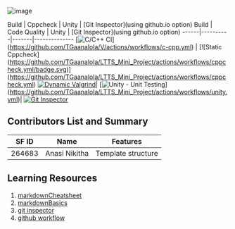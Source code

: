 
![image](https://user-images.githubusercontent.com/81503646/114870999-712a5180-9e16-11eb-811c-99421ba76fcb.png)

Build | Cppcheck | Unity | [Git Inspector](using github.io option)
Build | Code Quality | Unity | [Git Inspector](using github.io option)
------|----------|-------|--------------
[![C/C++ CI](https://github.com/TGaanalola/LTTS_Mini_Project/actions/workflows/c-cpp.yml/badge.svg)]
(https://github.com/TGaanalola/V/actions/workflows/c-cpp.yml) | [![Static Cppcheck]
(https://github.com/TGaanalola/LTTS_Mini_Project/actions/workflows/cppcheck.yml/badge.svg)]
(https://github.com/TGaanalola/LTTS_Mini_Project/actions/workflows/cppcheck.yml) [![Dynamic Valgrind](https://github.com/TGaanalola/LTTS_Mini_Project/actions/workflows/CodeQuality_Dynamic.yml/badge.svg)](https://github.com/TGaanalola/LTTS_Mini_Project/actions/workflows/CodeQuality_Dynamic.yml)| [![Unity - Unit Testing](https://github.com/TGaanalola/LTTS_Mini_Project/actions/workflows/unity.yml/badge.svg)]
(https://github.com/TGaanalola/LTTS_Mini_Project/actions/workflows/unity.yml)| [![Git Inspector](https://github.com/TGaanalola/LTTS_Mini_Project/actions/workflows/gitinspector.yml/badge.svg)](https://github.com/TGaanalola/LTTS_Mini_Project/actions/workflows/gitinspector.yml)




## Contributors List and Summary

SF ID |  Name   |    Features    | 
-------|---------|----------------|
264683 | Anasi Nikitha  | Template structure  |          


## Learning Resources
1. [markdownCheatsheet](https://github.com/adam-p/markdown-here/wiki/Markdown-Cheatsheet)
2. [markdownBasics](https://guides.github.com/features/mastering-markdown/)
3. [git inspector](https://github.com/ejwa/gitinspector.git)
4. [github workflow](https://docs.github.com/en/actions/learn-github-action)

